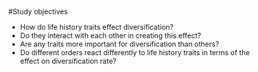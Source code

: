 #Study objectives

- How do life history traits effect diversification?
- Do they interact with each other in creating this effect?
- Are any traits more important for diversification than others?
- Do different orders react differently to life history traits in terms of the effect on diversification rate?
